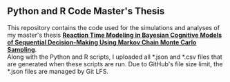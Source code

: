 ## Python and R Code Master's Thesis 
This repository contains the code used for the simulations and analyses of my master's thesis **[Reaction Time Modeling in Bayesian Cognitive Models of Sequential Decision-Making Using Markov Chain Monte Carlo Sampling](https://nbn-resolving.org/urn:nbn:de:bsz:14-qucosa2-740483)**.  
Along with the Python and R scripts, I uploaded all *.json and *.csv files that are generated when these scripts are run. Due to GitHub's file size limit, the *.json files are managed by Git LFS.
